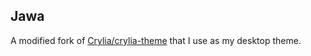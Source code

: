 <h2>Jawa</h2>
<div>
    A modified fork of <a href="https://github.com/Crylia/crylia-theme">Crylia/crylia-theme</a> that I use as my desktop theme.
</div>
